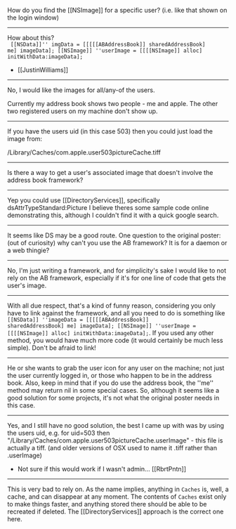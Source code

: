 How do you find the [[NSImage]] for a specific user? (i.e. like that shown on the login window)

----

How about this?  
<code>
[[NSData]]'' imgData = [[[[[ABAddressBook]] sharedAddressBook] me] imageData];
[[NSImage]] ''userImage = [[[[NSImage]] alloc] initWithData:imageData];
</code>

- [[JustinWilliams]]

----

No, I would like the images for all/any-of the users.

Currently my address book shows two people - me and apple. The other two registered users on my machine don't show up.

----

If you have the users uid (in this case 503) then you could just load the image from:

/Library/Caches/com.apple.user503pictureCache.tiff

----

Is there a way to get a user's associated image that doesn't involve the address book framework? 

----

Yep you could use [[DirectoryServices]], specifically dsAttrTypeStandard:Picture
I believe theres some sample code online demonstrating this, although I couldn't find it with a quick google search.

----

It seems like DS may be a good route. One question to the original poster: (out of curiosity) why can't you use the AB framework? It is for a daemon or a web thingie?

----

No, I'm just writing a framework, and for simplicity's sake I would like to not rely on the AB framework, especially if it's for one line of code that gets the user's image.

----

With all due respect, that's a kind of funny reason, considering you only have to link against the framework, and all you need to do is something like <code>[[NSData]] ''imageData = [[[[[ABAddressBook]] sharedAddressBook] me] imageData]; [[NSImage]] ''userImage = [[[[NSImage]] alloc] initWithData:imageData];</code>. If you used any other method, you would have much more code (it would certainly be much less simple). Don't be afraid to link!

----

He or she wants to grab the user icon for any user on the machine; not just the user currently logged in, or those who happen to be in the address book. Also, keep in mind that if you do use the address book, the ''me'' method may return nil in some special cases. So, although it seems like a good solution for some projects, it's not what the original poster needs in this case.

----

Yes, and I still have no good solution, the best I came up with was by using the users uid, e.g. for uid=503 then
"/Library/Caches/com.apple.user503pictureCache.userImage" - this file is actually a tiff.
(and older versions of OSX used to name it .tiff rather than .userImage)
 - Not sure if this would work if I wasn't admin...  [[RbrtPntn]]

----

This is very bad to rely on. As the name implies, anything in <code>Caches</code> is, well, a cache, and can disappear at any moment. The contents of <code>Caches</code> exist only to make things faster, and anything stored there should be able to be recreated if deleted. The [[DirectoryServices]] approach is the correct one here.